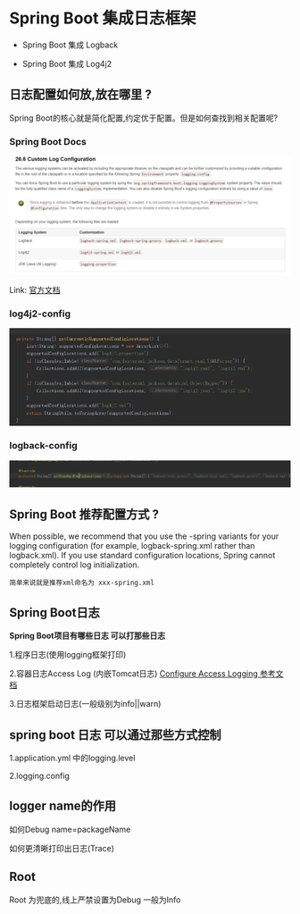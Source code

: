 # Spring Boot 集成日志框架


- Spring Boot 集成 Logback

- Spring Boot 集成 Log4j2

## 日志配置如何放,放在哪里 ?

Spring Boot的核心就是简化配置,约定优于配置。但是如何查找到相关配置呢?

### Spring Boot Docs




![日志体系](https://raw.githubusercontent.com/BoomManPro/java-logging-framework/master/docs/stastic/images/spring-boot-log-conf.png)

Link: [官方文档](https://docs.spring.io/spring-boot/docs/2.1.0.RELEASE/reference/htmlsingle/#boot-features-custom-log-configuration)

### log4j2-config
![日志体系](https://raw.githubusercontent.com/BoomManPro/java-logging-framework/master/docs/stastic/images/log4j2-config.png)
### logback-config
![日志体系](https://raw.githubusercontent.com/BoomManPro/java-logging-framework/master/docs/stastic/images/logback-config.png)




## Spring Boot 推荐配置方式 ?

When possible, we recommend that you use the -spring variants for your logging configuration (for example, logback-spring.xml rather than logback.xml). If you use standard configuration locations, Spring cannot completely control log initialization.


`简单来说就是推荐xml命名为 xxx-spring.xml `




## Spring Boot日志

**Spring Boot项目有哪些日志 可以打那些日志**

1.程序日志(使用logging框架打印)

2.容器日志Access Log (内嵌Tomcat日志) [Configure Access Logging 参考文档](https://docs.spring.io/spring-boot/docs/2.1.0.RELEASE/reference/htmlsingle/#howto-configure-accesslogs)

3.日志框架启动日志(一般级别为info||warn)



## spring boot 日志 可以通过那些方式控制

1.application.yml 中的logging.level

2.logging.config


## logger name的作用

如何Debug name=packageName
 
如何更清晰打印出日志(Trace)


## Root

Root 为兜底的,线上严禁设置为Debug 一般为Info


